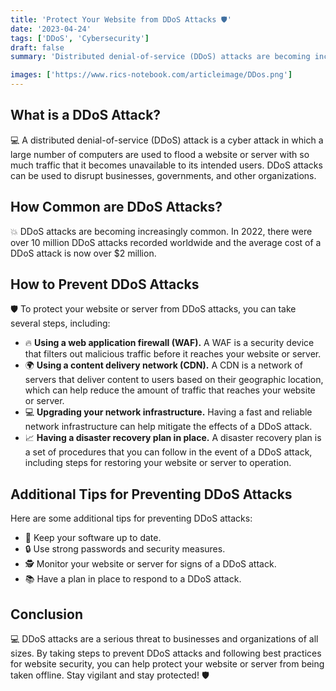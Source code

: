 ```yaml
---
title: 'Protect Your Website from DDoS Attacks 🛡️'
date: '2023-04-24'
tags: ['DDoS', 'Cybersecurity']
draft: false
summary: 'Distributed denial-of-service (DDoS) attacks are becoming increasingly common and can result in significant damage to businesses and organizations. Learn about the causes of DDoS attacks, how to prevent them, and tips for protecting your website or server from this devastating cyber attack.'

images: ['https://www.rics-notebook.com/articleimage/DDos.png']
---
```


## What is a DDoS Attack?

💻 A distributed denial-of-service (DDoS) attack is a cyber attack in which a
large number of computers are used to flood a website or server with so much
traffic that it becomes unavailable to its intended users. DDoS attacks can be
used to disrupt businesses, governments, and other organizations.

## How Common are DDoS Attacks?

💥 DDoS attacks are becoming increasingly common. In 2022, there were over 10
million DDoS attacks recorded worldwide and the average cost of a DDoS attack is
now over $2 million.

## How to Prevent DDoS Attacks

🛡️ To protect your website or server from DDoS attacks, you can take several
steps, including:

- 🔥 **Using a web application firewall (WAF).** A WAF is a security device that
  filters out malicious traffic before it reaches your website or server.
- 🌍 **Using a content delivery network (CDN).** A CDN is a network of servers
  that deliver content to users based on their geographic location, which can
  help reduce the amount of traffic that reaches your website or server.
- 💻 **Upgrading your network infrastructure.** Having a fast and reliable
  network infrastructure can help mitigate the effects of a DDoS attack.
- 📈 **Having a disaster recovery plan in place.** A disaster recovery plan is a
  set of procedures that you can follow in the event of a DDoS attack, including
  steps for restoring your website or server to operation.

## Additional Tips for Preventing DDoS Attacks

Here are some additional tips for preventing DDoS attacks:

- 🔄 Keep your software up to date.
- 🔒 Use strong passwords and security measures.
- 🕵️ Monitor your website or server for signs of a DDoS attack.
- 📚 Have a plan in place to respond to a DDoS attack.

## Conclusion

💻 DDoS attacks are a serious threat to businesses and organizations of all
sizes. By taking steps to prevent DDoS attacks and following best practices for
website security, you can help protect your website or server from being taken
offline. Stay vigilant and stay protected! 🛡️
